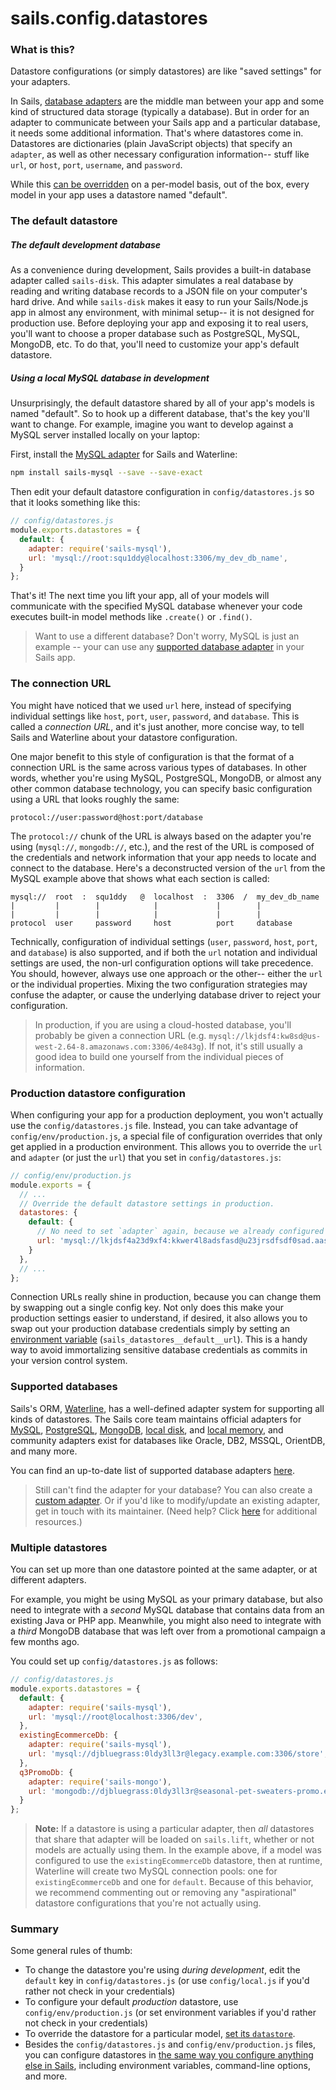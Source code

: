 # sails.config.datastores

### What is this?

Datastore configurations (or simply datastores) are like "saved settings" for your adapters.

In Sails, [database adapters](http://sailsjs.com/documentation/concepts/extending-sails/adapters) are the middle man between your app and some kind of structured data storage (typically a database).  But in order for an adapter to communicate between your Sails app and a particular database, it needs some additional information.  That's where datastores come in.  Datastores are dictionaries (plain JavaScript objects) that specify an `adapter`, as well as other necessary configuration information-- stuff like `url`, or `host`, `port`, `username`, and `password`.

While this [can be overridden](http://sailsjs.com/documentation/concepts/orm/model-settings) on a per-model basis, out of the box, every model in your app uses a datastore named "default".


### The default datastore

##### The default development database
As a convenience during development, Sails provides a built-in database adapter called `sails-disk`.  This adapter simulates a real database by reading and writing database records to a JSON file on your computer's hard drive.  And while `sails-disk` makes it easy to run your Sails/Node.js app in almost any environment, with minimal setup-- it is not designed for production use.  Before deploying your app and exposing it to real users, you'll want to choose a proper database such as PostgreSQL, MySQL, MongoDB, etc.  To do that, you'll need to customize your app's default datastore.

##### Using a local MySQL database in development
Unsurprisingly, the default datastore shared by all of your app's models is named "default".  So to hook up a different database, that's the key you'll want to change.  For example, imagine you want to develop against a MySQL server installed locally on your laptop:

First, install the [MySQL adapter](http://npmjs.com/package/sails-mysql) for Sails and Waterline:

```bash
npm install sails-mysql --save --save-exact
```

Then edit your default datastore configuration in `config/datastores.js` so that it looks something like this:

```javascript
// config/datastores.js
module.exports.datastores = {
  default: {
    adapter: require('sails-mysql'),
    url: 'mysql://root:squ1ddy@localhost:3306/my_dev_db_name',
  }
};
```

That's it!  The next time you lift your app, all of your models will communicate with the specified MySQL database whenever your code executes built-in model methods like `.create()` or `.find()`.

> Want to use a different database?  Don't worry, MySQL is just an example -- your can use any [supported database adapter](http://sailsjs.com/documentation/concepts/extending-sails/adapters/available-adapters) in your Sails app.


### The connection URL

You might have noticed that we used `url` here, instead of specifying individual settings like `host`, `port`, `user`, `password`, and `database`.  This is called a _connection URL_, and it's just another, more concise way, to tell Sails and Waterline about your datastore configuration.

One major benefit to this style of configuration is that the format of a connection URL is the same across various types of databases. In other words, whether you're using MySQL, PostgreSQL, MongoDB, or almost any other common database technology, you can specify basic configuration using a URL that looks roughly the same:

```
protocol://user:password@host:port/database
```

The `protocol://` chunk of the URL is always based on the adapter you're using (`mysql://`, `mongodb://`, etc.), and the rest of the URL is composed of the credentials and network information that your app needs to locate and connect to the database.  Here's a deconstructed version of the `url` from the MySQL example above that shows what each section is called:

```
mysql://  root  :  squ1ddy   @  localhost  :  3306  /  my_dev_db_name
|         |        |            |             |        |
|         |        |            |             |        |
protocol  user     password     host          port     database
```


Technically, configuration of individual settings (`user`, `password`, `host`, `port`, and `database`) is also supported, and if both the `url` notation and individual settings are used, the non-url configuration options will take precedence.  You should, however, always use one approach or the other-- either the `url` or the individual properties.  Mixing the two configuration strategies may confuse the adapter, or cause the underlying database driver to reject your configuration.

> In production, if you are using a cloud-hosted database, you'll probably be given a connection URL (e.g. `mysql://lkjdsf4:kw8sd@us-west-2.64-8.amazonaws.com:3306/4e843g`).  If not, it's still usually a good idea to build one yourself from the individual pieces of information.

### Production datastore configuration

When configuring your app for a production deployment, you won't actually use the `config/datastores.js` file.  Instead, you can take advantage of `config/env/production.js`, a special file of configuration overrides that only get applied in a production environment.  This allows you to override the `url` and `adapter` (or just the `url`) that you set in `config/datastores.js`:

```javascript
// config/env/production.js
module.exports = {
  // ...
  // Override the default datastore settings in production.
  datastores: {
    default: {
      // No need to set `adapter` again, because we already configured it in `config/datastores.js`.
      url: 'mysql://lkjdsf4a23d9xf4:kkwer4l8adsfasd@u23jrsdfsdf0sad.aasdfsdfsafd.us-west-2.ere.amazonaws.com:3306/ke9944a4x23423g',
    }
  },
  // ...
};
```

Connection URLs really shine in production, because you can change them by swapping out a single config key.  Not only does this make your production settings easier to understand, if desired, it also allows you to swap out your production database credentials simply by setting an [environment variable](http://sailsjs.com/documentation/concepts/configuration#?setting-sailsconfig-values-directly-using-environment-variables) (`sails_datastores__default__url`).  This is a handy way to avoid immortalizing sensitive database credentials as commits in your version control system.


### Supported databases

Sails's ORM, [Waterline](http://sailsjs.com/documentation/concepts/models-and-orm), has a well-defined adapter system for supporting all kinds of datastores.  The Sails core team maintains official adapters for [MySQL](http://npmjs.com/package/sails-mysql), [PostgreSQL](http://npmjs.com/package/sails-postgresql), [MongoDB](http://npmjs.com/package/sails-mongo), [local disk](http://npmjs.com/package/sails-disk), and [local memory](http://npmjs.com/package/sails-memory), and community adapters exist for databases like Oracle, DB2, MSSQL, OrientDB, and many more.

You can find an up-to-date list of supported database adapters [here](http://sailsjs.com/documentation/concepts/extending-sails/adapters/available-adapters).

> Still can't find the adapter for your database?  You can also create a [custom adapter](http://sailsjs.com/documentation/concepts/extending-sails/adapters/custom-adapters).  Or if you'd like to modify/update an existing adapter, get in touch with its maintainer.  (Need help?  Click [here](http://sailsjs.com/support) for additional resources.)


### Multiple datastores

You can set up more than one datastore pointed at the same adapter, or at different adapters.

For example, you might be using MySQL as your primary database, but also need to integrate with a _second_ MySQL database that contains data from an existing Java or PHP app.  Meanwhile, you might also need to integrate with a _third_ MongoDB database that was left over from a promotional campaign a few months ago.

You could set up `config/datastores.js` as follows:

```javascript
// config/datastores.js
module.exports.datastores = {
  default: {
    adapter: require('sails-mysql'),
    url: 'mysql://root@localhost:3306/dev',
  },
  existingEcommerceDb: {
    adapter: require('sails-mysql'),
    url: 'mysql://djbluegrass:0ldy3ll3r@legacy.example.com:3306/store',
  },
  q3PromoDb: {
    adapter: require('sails-mongo'),
    url: 'mongodb://djbluegrass:0ldy3ll3r@seasonal-pet-sweaters-promo.example.com:27017/promotional',
  }
};

```

> **Note:** If a datastore is using a particular adapter, then _all_ datastores that share that adapter will be loaded on `sails.lift`, whether or not models are actually using them.  In the example above, if a model was configured to use the `existingEcommerceDb` datastore, then at runtime, Waterline will create two MySQL connection pools: one for `existingEcommerceDb` and one for `default`.  Because of this behavior, we recommend commenting out or removing any "aspirational" datastore configurations that you're not actually using.


### Summary
Some general rules of thumb:

+ To change the datastore you're using _during development_, edit the `default` key in `config/datastores.js` (or use `config/local.js` if you'd rather not check in your credentials)
+ To configure your default _production_ datastore, use `config/env/production.js` (or set environment variables if you'd rather not check in your credentials)
+ To override the datastore for a particular model, [set its `datastore`](http://sailsjs.com/documentation/concepts/models-and-orm/model-settings#?datastore).
+ Besides the `config/datastores.js` and `config/env/production.js` files, you can configure datastores in [the same way you configure anything else in Sails](http://sailsjs.com/documentation/concepts/configuration), including environment variables, command-line options, and more.



<docmeta name="displayName" value="sails.config.datastores">
<docmeta name="pageType" value="property">
